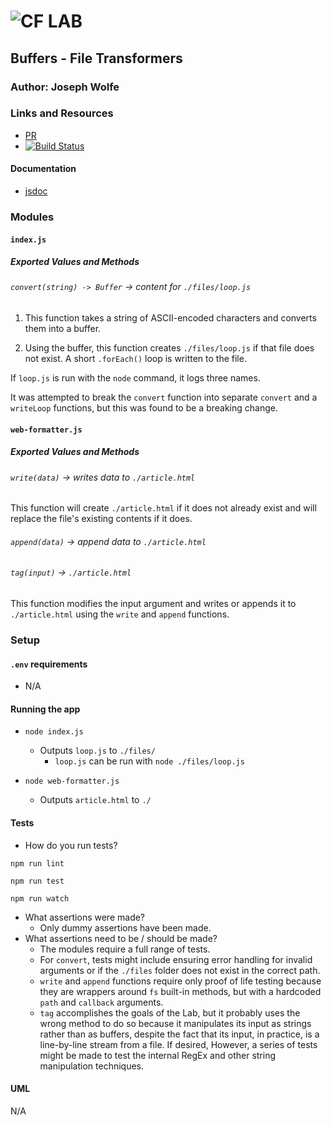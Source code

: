 ![CF](http://i.imgur.com/7v5ASc8.png) LAB
=================================================

## Buffers - File Transformers

### Author: Joseph Wolfe

### Links and Resources
* [PR](https://github.com/charmedsatyr-401-advanced-javascript/lab-04)
* [![Build Status](https://travis-ci.org/charmedsatyr-401-advanced-javascript/lab-04.svg?branch=master)](https://travis-ci.org/charmedsatyr-401-advanced-javascript/lab-04)

#### Documentation
* [jsdoc](./docs/)

### Modules
#### `index.js`
##### Exported Values and Methods
###### `convert(string) -> Buffer` -> content for `./files/loop.js`
1. This function takes a string of ASCII-encoded characters and converts them into a buffer.

2. Using the buffer, this function creates `./files/loop.js` if that file does not exist. A short `.forEach()` loop is written to the file.

If `loop.js` is run with the `node` command, it logs three names.

It was attempted to break the `convert` function into separate `convert` and a `writeLoop` functions, but this was found to be a breaking change.

#### `web-formatter.js`
##### Exported Values and Methods
###### `write(data)` -> writes data to `./article.html`
This function will create `./article.html` if it does not already exist and will replace the file's existing contents if it does.

###### `append(data)` -> append data to `./article.html`

###### `tag(input)` -> `./article.html`
This function modifies the input argument and writes or appends it to `./article.html` using the `write` and `append` functions.

### Setup
#### `.env` requirements
* N/A

#### Running the app
* `node index.js`
  * Outputs `loop.js` to `./files/`
    * `loop.js` can be run with `node ./files/loop.js`

* `node web-formatter.js`
  * Outputs `article.html` to `./`
  
#### Tests
* How do you run tests?

`npm run lint`

`npm run test`

`npm run watch`
* What assertions were made?
  * Only dummy assertions have been made.
* What assertions need to be / should be made?
  * The modules require a full range of tests. 
  * For `convert`, tests might include ensuring error handling for invalid arguments or if the `./files` folder does not exist in the correct path.
  * `write` and `append` functions require only proof of life testing because they are wrappers around `fs` built-in methods, but with a hardcoded `path` and `callback` arguments.
  * `tag` accomplishes the goals of the Lab, but it probably uses the wrong method to do so because it manipulates its input as strings rather than as buffers, despite the fact that its input, in practice, is a line-by-line stream from a file. If desired, However, a series of tests might be made to test the internal RegEx and other string manipulation techniques.

#### UML
N/A
